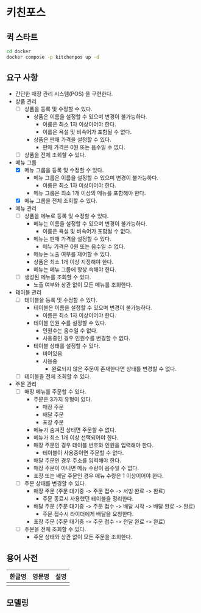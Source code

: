 # 키친포스

## 퀵 스타트

```sh
cd docker
docker compose -p kitchenpos up -d
```

## 요구 사항

- 간단한 매장 관리 시스템(POS) 을 구현한다.
- 상품 관리
  - [ ] 상품을 등록 및 수정할 수 있다.
    - 상품은 이름을 설정할 수 있으며 변경이 불가능하다.
      - 이름은 최소 1자 이상이어야 한다. 
      - 이름은 욕설 및 비속어가 포함될 수 없다.
    - 상품은 판매 가격을 설정할 수 있다.
      - 판매 가격은 0원 또는 음수일 수 없다.
  - [ ] 상품을 전체 조회할 수 있다.
- 메뉴 그륩
  - [x] 메뉴 그룹을 등록 및 수정할 수 있다.
    - 메뉴 그룹은 이름을 설정할 수 있으며 변경이 불가능하다.
      - 이름은 최소 1자 이상이어야 한다.
    - 메뉴 그룹은 최소 1개 이상의 메뉴를 포함해야 한다. 
  - [x] 메뉴 그룹을 전체 조회할 수 있다.
- 메뉴 관리
  - [ ] 상품을 메뉴로 등록 및 수정할 수 있다.
    - 메뉴는 이름을 설정할 수 있으며 변경이 불가능하다.
      - 이름은 욕설 및 비속어가 포함될 수 없다.
    - 메뉴는 판매 가격을 설정할 수 있다.
      - 메뉴 가격은 0원 또는 음수일 수 없다. 
    - 메뉴는 노출 여부를 제어할 수 있다.
    - 상품은 최소 1개 이상 지정해야 한다.
    - 메뉴는 메뉴 그룹에 항상 속해야 한다.
  - [ ] 생성된 메뉴를 조회할 수 있다.
    - 노출 여부와 상관 없이 모든 메뉴를 조회한다.
- 테이블 관리
  - [ ] 테이블을 등록 및 수정할 수 있다.
    - 테이블은 이름을 설정할 수 있으며 변경이 불가능하다.
      - 이름은 최소 1자 이상이어야 한다.
    - 테이블 인원 수를 설정할 수 있다.
      - 인원수는 음수일 수 없다.
      - 사용중인 경우 인원수를 변경할 수 없다.
    - 테이블 상태를 설정할 수 있다.
      - 비어있음
      - 사용중
        - 완료되지 않은 주문이 존재한다면 상태를 변경할 수 없다.
  - [ ] 테이블을 전체 조회할 수 있다.
- 주문 관리
  - [ ] 매장 메뉴를 주문할 수 있다.
    - 주문은 3가지 유형이 있다.
      - 매장 주문
      - 배달 주문
      - 포장 주문
    - 메뉴가 숨겨진 상태면 주문할 수 없다.
    - 메뉴가 최소 1개 이상 선택되어야 한다.
    - 매장 주문인 경우 테이블 번호와 인원을 입력해야 한다.
      - 테이블이 사용중이면 주문할 수 없다.
    - 배달 주문인 경우 주소를 입력해야 한다.
    - 매장 주문이 아니면 메뉴 수량이 음수일 수 없다.
    - 포장 또는 배달 주문인 경우 메뉴 수량은 1 이상이어야 한다.
  - [ ] 주문 상태를 변경할 수 있다.
    - 매장 주문 (주문 대기중 -> 주문 접수 -> 서빙 완료 -> 완료)
      - 주문 종료시 사용했던 테이블을 정리한다.
    - 배달 주문 (주문 대기중 -> 주문 접수 -> 배달 시작 -> 배달 완료 -> 완료)
      - 주문 접수시 라이더에게 배달을 요청한다.
    - 포장 주문 (주문 대기중 -> 주문 접수 -> 전달 완료 -> 완료)
  - [ ] 주문을 전체 조회할 수 있다.
    - 주문 상태와 상관 없이 모든 주문을 조회한다.

## 용어 사전

| 한글명 | 영문명 | 설명 |
| --- | --- | --- |
|  |  |  |

## 모델링

